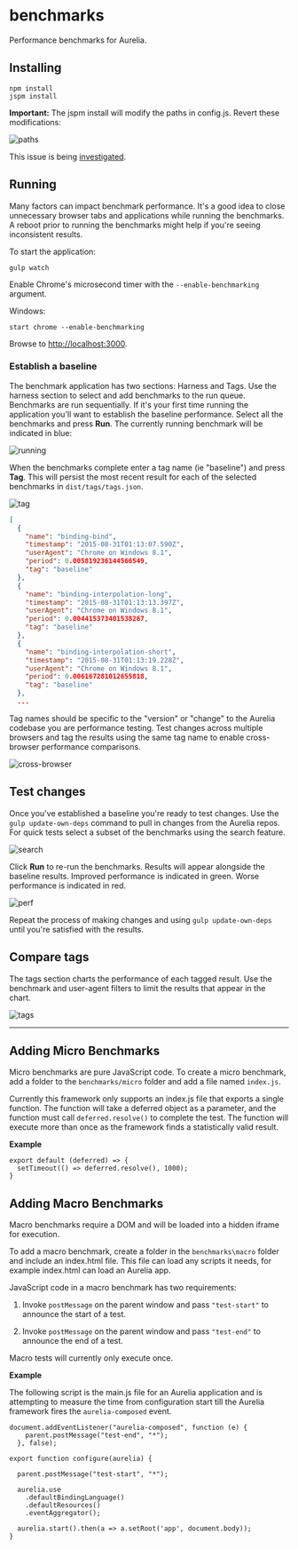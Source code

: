# benchmarks

Performance benchmarks for Aurelia.

## Installing

```shell
npm install
jspm install
```

**Important:** The jspm install will modify the paths in config.js.  Revert these modifications:

![paths](http://i.imgur.com/Cz9AClM.png)

This issue is being [investigated](https://github.com/jspm/jspm-cli/issues/1077#issuecomment-136190024).

## Running

Many factors can impact benchmark performance.  It's a good idea to close unnecessary browser tabs and applications while running the benchmarks.  A reboot prior to running the benchmarks might help if you're seeing inconsistent results.

To start the application:

```shell
gulp watch
```

Enable Chrome's microsecond timer with the `--enable-benchmarking` argument.

Windows:
```shell
start chrome --enable-benchmarking
```

Browse to [http://localhost:3000](http://localhost:3000).

### Establish a baseline

The benchmark application has two sections: Harness and Tags.  Use the harness section to select and add benchmarks to the run queue.  Benchmarks are run sequentially.  If it's your first time running the application you'll want to establish the baseline performance.  Select all the benchmarks and press **Run**.  The currently running benchmark will be indicated in blue:

![running](http://i.imgur.com/sk0w1x6.png)

When the benchmarks complete enter a tag name (ie "baseline") and press **Tag**.  This will persist the most recent result for each of the selected benchmarks in `dist/tags/tags.json`.

![tag](http://i.imgur.com/oak6sC7.png)

```json
[
  {
    "name": "binding-bind",
    "timestamp": "2015-08-31T01:13:07.590Z",
    "userAgent": "Chrome on Windows 8.1",
    "period": 0.005819236144566549,
    "tag": "baseline"
  },
  {
    "name": "binding-interpolation-long",
    "timestamp": "2015-08-31T01:13:13.397Z",
    "userAgent": "Chrome on Windows 8.1",
    "period": 0.004415373401538267,
    "tag": "baseline"
  },
  {
    "name": "binding-interpolation-short",
    "timestamp": "2015-08-31T01:13:19.228Z",
    "userAgent": "Chrome on Windows 8.1",
    "period": 0.006167281012655818,
    "tag": "baseline"
  },
  ...
```

Tag names should be specific to the "version" or "change" to the Aurelia codebase you are performance testing.  Test changes across multiple browsers and tag the results using the same tag name to enable cross-browser performance comparisons.

![cross-browser](http://i.imgur.com/ifreqNG.png)

## Test changes

Once you've established a baseline you're ready to test changes.  Use the `gulp update-own-deps` command to pull in changes from the Aurelia repos.  For quick tests select a subset of the benchmarks using the search feature.

![search](http://i.imgur.com/egWRnW0.png)

Click **Run** to re-run the benchmarks.  Results will appear alongside the baseline results.  Improved performance is indicated in green.  Worse performance is indicated in red.

![perf](http://i.imgur.com/FXN0M0A.png)

Repeat the process of making changes and using `gulp update-own-deps` until you're satisfied with the results.

## Compare tags

The tags section charts the performance of each tagged result.  Use the benchmark and user-agent filters to limit the results that appear in the chart.

![tags](http://i.imgur.com/MS1xoHc.png)

---

## Adding Micro Benchmarks

Micro benchmarks are pure JavaScript code. To create a micro benchmark, add a folder to the `benchmarks/micro` folder and add a file named
`index.js`.

Currently this framework only supports an index.js
file that exports a single function. The function
will take a deferred object as a parameter, and the function must call `deferred.resolve()` to complete the test. The function will execute more than once as the framework finds a statistically valid result.

**Example**

```
export default (deferred) => {
  setTimeout(() => deferred.resolve(), 1000);
}
```
## Adding Macro Benchmarks

Macro benchmarks require a DOM and will be loaded into a hidden iframe for execution.

To add a macro benchmark, create a folder in the `benchmarks\macro` folder and include an index.html file. This file can load any scripts it needs, for example index.html can load an Aurelia app.

JavaScript code in a macro benchmark has two requirements:

1. Invoke `postMessage` on the parent window and pass `"test-start"` to announce the start of a test.

1. Invoke `postMessage` on the parent window and pass `"test-end"` to announce the end of a test.

Macro tests will currently only execute once.

**Example**

The following script is the main.js file for an Aurelia application and is attempting to measure the time
from configuration start till the Aurelia framework fires the `aurelia-composed` event.

```
document.addEventListener("aurelia-composed", function (e) {
    parent.postMessage("test-end", "*");
  }, false);

export function configure(aurelia) {

  parent.postMessage("test-start", "*");

  aurelia.use
    .defaultBindingLanguage()
    .defaultResources()
    .eventAggregator();

  aurelia.start().then(a => a.setRoot('app', document.body));
}
```
